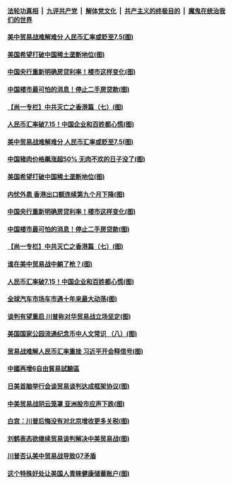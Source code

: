 ####  [法轮功真相](../../../../basic/blob/master/README.md?t=08271326) &nbsp;|&nbsp; [九评共产党](../../../../9ping.md/blob/master/README.md?t=08271326) &nbsp;|&nbsp; [解体党文化](../../../../jtdwh.md/blob/master/README.md?t=08271326)  &nbsp;|&nbsp; [共产主义的终极目的](../../../../gczydzjmd.md/blob/master/README.md?t=08271326) &nbsp;|&nbsp; [魔鬼在统治我们的世界](../../../../mgztzwmdsj.md/blob/master/README.md?t=08271326) 

#### [美中贸易战难解难分 人民币汇率或贬至7.5(图)](../pages/p5/905187.md?t=08271326) 

#### [美国希望打破中国稀土垄断地位(图)](../pages/p5/905183.md?t=08271326) 

#### [中国央行重新明确房贷利率！楼市这样变化(图)](../pages/p5/905118.md?t=08271326) 

#### [中国楼市最可怕的消息！停止二手房贷款(图)](../pages/p5/905119.md?t=08271326) 

#### [【尚一专栏】中共灭亡之香港篇（七）(图)](../pages/p5/904987.md?t=08271326) 

#### [人民币汇率破7.15！中国企业和百姓都心慌(图)](../pages/p5/905117.md?t=08271326) 

#### [美中贸易战难解难分 人民币汇率或贬至7.5(图)](../pages/p5/905187.md?t=08271326) 

#### [中国猪肉价格飙涨超50% 无肉不欢的日子没了(图)](../pages/p5/905184.md?t=08271326) 

#### [美国希望打破中国稀土垄断地位(图)](../pages/p5/905183.md?t=08271326) 

#### [内忧外患 香港出口额连续第九个月下降(图)](../pages/p5/905152.md?t=08271326) 

#### [中国央行重新明确房贷利率！楼市这样变化(图)](../pages/p5/905118.md?t=08271326) 

#### [中国楼市最可怕的消息！停止二手房贷款(图)](../pages/p5/905119.md?t=08271326) 

#### [【尚一专栏】中共灭亡之香港篇（七）(图)](../pages/p5/904987.md?t=08271326) 

#### [谁在美中贸易战中躺了枪？(图)](../pages/p5/905136.md?t=08271326) 

#### [人民币汇率破7.15！中国企业和百姓都心慌(图)](../pages/p5/905117.md?t=08271326) 

#### [全球汽车市场车市遇十年来最大动荡(图)](../pages/p5/905115.md?t=08271326) 

#### [谈判有望重启 川普称对华贸易战立场坚定(图)](../pages/p5/905133.md?t=08271326) 

#### [美国国家公园流通纪念币中人文常识 （八）(图)](../pages/p5/905111.md?t=08271326) 

#### [贸易战难解人民币汇率重挫 习近平开会释信号(图)](../pages/p5/905098.md?t=08271326) 

#### [中國再增6自由貿易試驗區](../pages/p5/905081.md?t=08271326) 

#### [日美首脑举行会谈贸易谈判达成框架协议(图)](../pages/p5/905078.md?t=08271326) 

#### [中美贸易战阴云笼罩 亚洲股市应声下跌(图)](../pages/p5/905076.md?t=08271326) 

#### [白宫：川普后悔没有对北京增收更多关税(图)](../pages/p5/905075.md?t=08271326) 

#### [刘鹤表态欲继续贸易谈判解决中美贸易战(图)](../pages/p5/905074.md?t=08271326) 

#### [川普否认美中贸易战导致G7矛盾](../pages/p5/905072.md?t=08271326) 

#### [这个特殊好处让美国人青睐健康储蓄账户(图)](../pages/p5/904992.md?t=08271326) 

